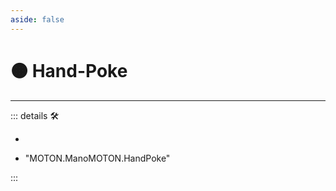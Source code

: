 ```yaml
---
aside: false
---
```

# 🟠 Hand-Poke

---

<!-- =================================================== -->
<!-- =================================================== -->
<!-- =================================================== -->
<!-- =================================================== -->
<!-- =================================================== -->
::: details 🛠

-

- "MOTON.ManoMOTON.HandPoke"

:::
